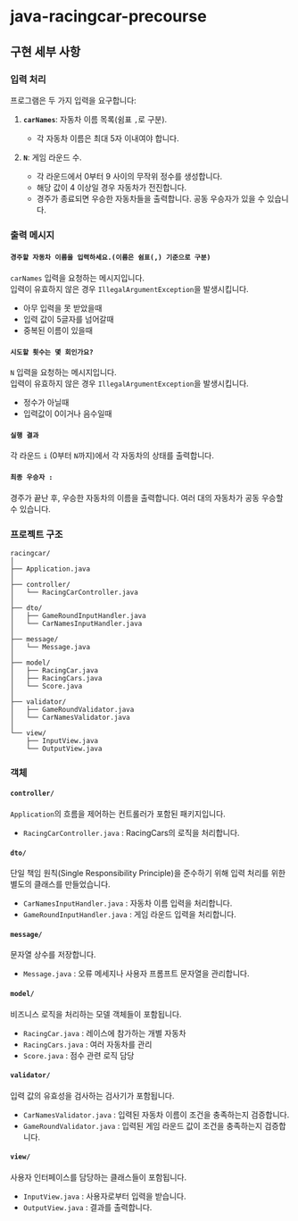 # java-racingcar-precourse

## 구현 세부 사항

### 입력 처리
프로그램은 두 가지 입력을 요구합니다:

1. **`carNames`**: 자동차 이름 목록(쉼표 `,`로 구분).
   - 각 자동차 이름은 최대 5자 이내여야 합니다.

2. **`N`**: 게임 라운드 수.
   - 각 라운드에서 0부터 9 사이의 무작위 정수를 생성합니다.
   - 해당 값이 4 이상일 경우 자동차가 전진합니다.
   - 경주가 종료되면 우승한 자동차들을 출력합니다. 공동 우승자가 있을 수 있습니다.

### 출력 메시지

#### `경주할 자동차 이름을 입력하세요.(이름은 쉼표(,) 기준으로 구분)`
`carNames` 입력을 요청하는 메시지입니다.  
입력이 유효하지 않은 경우 `IllegalArgumentException`을 발생시킵니다.
   - 아무 입력을 못 받았을때
   - 입력 값이 5글자를 넘어갈때
   - 중복된 이름이 있을때
#### `시도할 횟수는 몇 회인가요?`
`N` 입력을 요청하는 메시지입니다.  
입력이 유효하지 않은 경우 `IllegalArgumentException`을 발생시킵니다.
   - 정수가 아닐때
   - 입력값이 0이거나 음수일때
#### `실행 결과`
각 라운드 `i` (0부터 `N`까지)에서 각 자동차의 상태를 출력합니다.

#### `최종 우승자 :`
경주가 끝난 후, 우승한 자동차의 이름을 출력합니다. 여러 대의 자동차가 공동 우승할 수 있습니다.

### 프로젝트 구조
```
racingcar/
│
├── Application.java              
│
├── controller/                    
│   └── RacingCarController.java
│
├── dto/                           
│   ├── GameRoundInputHandler.java
│   └── CarNamesInputHandler.java
│
├── message/                       
│   └── Message.java
│
├── model/                        
│   ├── RacingCar.java
│   ├── RacingCars.java
│   └── Score.java
│
├── validator/                    
│   ├── GameRoundValidator.java
│   └── CarNamesValidator.java
│
└── view/                         
    ├── InputView.java
    └── OutputView.java

```
### 객체

#### `controller/`
`Application`의 흐름을 제어하는 컨트롤러가 포함된 패키지입니다.
   - `RacingCarController.java` : RacingCars의 로직을 처리합니다.
#### `dto/`
단일 책임 원칙(Single Responsibility Principle)을 준수하기 위해 입력 처리를 위한 별도의 클래스를 만들었습니다.
   - `CarNamesInputHandler.java` : 자동차 이름 입력을 처리합니다.
   - `GameRoundInputHandler.java` : 게임 라운드 입력을 처리합니다.
#### `message/`
문자열 상수를 저장합니다.
   - `Message.java` : 오류 메세지나 사용자 프롬프트 문자열을 관리합니다.
#### `model/`
비즈니스 로직을 처리하는 모델 객체들이 포함됩니다.
   - `RacingCar.java` : 레이스에 참가하는 개별 자동차
   - `RacingCars.java` : 여러 자동차를 관리
   - `Score.java` : 점수 관련 로직 담당
#### `validator/`
입력 값의 유효성을 검사하는 검사기가 포함됩니다.
   - `CarNamesValidator.java` : 입력된 자동차 이름이 조건을 충족하는지 검증합니다.
   - `GameRoundValidator.java` : 입력된 게임 라운드 값이 조건을 충족하는지 검증합니다.
#### `view/`
사용자 인터페이스를 담당하는 클래스들이 포함됩니다.
   -  `InputView.java` : 사용자로부터 입력을 받습니다.
   -  `OutputView.java` : 결과를 출력합니다.
